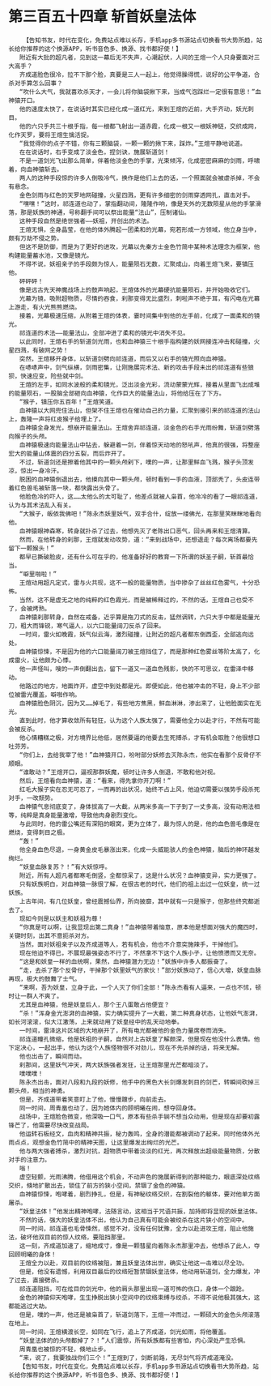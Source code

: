 # 第三百五十四章 斩首妖皇法体
        【告知书友，时代在变化，免费站点难以长存，手机app多书源站点切换看书大势所趋，站长给你推荐的这个换源APP，听书音色多、换源、找书都好使！】
       附近有大批的超凡者，见到这一幕后无不失声，心潮起伏，人间的王煊一个人只身要面对三大高手？
       齐成道脸色很冷，拉不下那个脸，真要是三人一起上，他觉得臊得慌，说好的公平争道，合杀对手算怎么回事？
       “吹什么大气，我就喜欢杀天才，一会儿将你脑袋揪下来，当成气泡踩烂一定很有意思！”血神猿开口。
       他的速度太快了，在说话时其实已经化成一道红光，来到王煊的近前，大手齐动，妖光刺目。
       他的六只手共三十根手指，每一根都飞射出一道赤霞，化成一根又一根妖神链，交织成网，化作天罗，要将王煊生擒活捉。
       “我觉得你的点子不错，你有三颗脑袋，一颗一颗的揪下来，踩炸。”王煊平静地说道。
       在在说话时，右手变成了淡金色，捏剑诀，施展斩道剑！
       不是一道剑光飞出那么简单，伴着他淡金色的手掌，光束倾泻，化成密密麻麻的剑雨，呼啸着，向血神猿斩去。
       两人的这种手段惊的许多人倒吸冷气，换作是他们上去的话，一个照面就会被虐杀掉，不会有悬念。
       金色剑雨与红色的天罗地网碰撞，火星四溅，更有许多细密的剑雨穿透网孔，直击对手。
       “嘿嘿！”这时，祁连道也动了，掌指翻动间，隆隆作响，像是天外的无数陨星从他的手掌滑落，那是妖族的神通，号称翻手间可以祭出能量“法山”，压制诸仙。
       这种手段自然是绝世强者——妖祖，开创出的术法。
       王煊无惧，全身晶莹，在他的体外腾起一团柔和的光幕，宛若形成一方领域，他立身当中，颇有万劫不侵之势。
       但这不是防御，而是为了更好的进攻，光幕以先秦方士金色竹简中某种术法理念为框架，他构建能量蓄水池，又像是镜光。
       不得不说，妖祖亲子的手段颇为惊人，能量陨石无数，汇聚成山，向着王煊飞来，要镇压他。
       砰砰砰！
       像是远古先天神魔战场上的鼓声响起，王煊体外的光幕硬抗能量陨石，并开始吸收它们。
       光幕为镜，吸附超物质，尽情的吞食，刹那变得无比盛烈，刺啦声不绝于耳，有闪电在光幕上游走，有火光熊熊燃烧。
       接着，光幕极速压缩，从附着王煊的体表，霎时间集中到他的左手前，化成了一面柔和的镜光。
       祁连道的术法——能量法山，全部冲进了柔和的镜光中消失不见。
       以此同时，王煊右手的斩道剑光雨，也和血神猿三十根手指构建的妖网接连冲击和碰撞，火星四溅，有破网之势！
       突然，王煊移开身体，以斩道剑劈向祁连道，而后又以右手的镜光照向血神猿。
       在哧哧声中，剑气纵横，剑雨密集，让刚施展完术法、新的攻击手段未出的祁连道有些狼狈，快速应变，险些就中剑。
       王煊的左手，如同水波般的柔和镜光，泛出淡金光彩，流动蒙蒙光辉，接着从里面飞出成堆的能量陨石，一股脑全部砸向血神猿，化作巨大的能量法山，将他给压在了下方。
       “猴子，镇压你五百年！”王煊笑道。
       血神猿以大网兜住法山，但架不住王煊也在催动自己的力量，汇聚到接引来的祁连道的法山上，轰隆一声将红皮猴子给埋上了。
       血神猿全身发光，想崩开能量法山。王煊舍弃祁连道，淡金色的右手光雨纷舞，斩道剑劈落向猴子的头颅。
       血神猿极速向能量法山中钻去，躲避着一剑，伴着惊天动地的怒吼声，他真的很强，将整座宏大的能量山体震的四分五裂，而后炸开了。
       不过，斩道剑还是擦着他其中的一颗头颅剁下，噗的一声，让那里鲜血飞溅，猴子头顶发凉，惊出一身冷汗。
       脱困的血神猿倒退出去，他摸向其中一颗头颅，顿时看到一手的血液，顶部秃了，头皮连带着红色兽毛被斩落一块，都快露出头骨了。
       他脸色冷的吓人，这……太他么的太可耻了，他差点就被人枭首，他冷冷的看了一眼祁连道，认为与其术法乱入有关。
       “大猴子，皈依我佛吧！”陈永杰妖里妖气，双手合什，绽放一缕佛光，在那里笑眯眯地看向他。
       血神猿眼神森寒，转身就扑杀了过去，他想先灭了老陈出口恶气，回头再来和王煊清算。
       然而，在他转身的刹那，王煊就发动攻势，道：“来到战场中，还想退走？每次离场都要先留下一颗猴头！”
       都早已撕破脸皮，还有什么可在乎的，他准备好好的教育一下所谓的妖圣子嗣，斩首最恰当。
       “噼里啪啦！”
       王煊动用超凡定式，雷与火共现，这不一般的能量物质，当中掺杂了丝丝红色雾气，十分恐怖。
       当然，这不是虚无之地的纯粹的红色霞光，而是被稀释过的，不然的话，王煊自己也受不了，会被烤熟。
       血神猿刹那转身，自然在戒备，近乎算是拖刀式的反击，猛然调转，六只大手中都是能量光刀，粗大而锋锐，寒气逼人，以六口能量阔刀反杀了回来。
       一时间，雷火如晚霞，妖气似云海，激烈碰撞，让附近的超凡者都东倒西歪，全部逃向远处。
       血神猿惊悚，不是因为他的六口能量阔刀被王煊挡住了，而是那种红色雾丝等阶太高了，化成雷火，让他颇为心悸。
       他一声怪叫，嗖的一声倒翻出去，留下一道又一道血色残影，快的不可思议，在雷泽中移动。
       他路过的地方，地面炸开，虚空中到处都是光。即便如此，他也被冲击的不轻，身上不少部位被雷光覆盖，噼啪作响。
       血神猿脸色阴沉，因为又……掉毛了，有些地方焦黑，鲜血淋淋，渗出来了，让他脸面实在无光。
       直到此时，他才算收敛所有轻狂，认为这个人族太强了，需要他全力以赴才行，不然有可能会被反杀。
       他心情糟糕之极，对方境界比他低，居然要逼的他要去生死搏杀，才有机会取胜？他很想口吐芬芳。
       “你们上，去给我宰了他！”血神猿开口，吩咐部分妖修去灭陈永杰，他实在看那个反骨仔不顺眼。
       “谁敢动？”王煊开口，逼视那群妖魔，顿时让许多人倒退，不敢和他对视。
       然后，王煊看向血神猿，道：“看来，得先拿你开刀啊！”
       红毛大猴子实在忍无可忍了，一而再的出状况，始终不占上风，他迫切需要以强势手段杀死对手，一改颓势。
       血神猿气息彻底变了，身体拔高了一大截，从两米多高一下子到了一丈多高，没有动用法相等，纯粹是真身能量激增，导致他肉身剧烈变化。
       与此同时，他的雷公嘴还有深陷的眼窝，更为立体了，最为惊人的是，他的血色兽毛像是在燃烧，变得刺目之极。
       “轰！”
       他全身血色尽退，一身黄金皮毛暴涨出来，化成一头威能骇人的金色神猿，脑后的神环越发绚烂。
       “妖皇血脉复苏？！”有大妖惊呼。
       附近，所有人超凡者都寒毛倒竖，全都惊呆了，这是什么状况？血神猿变异，实力更强了。
       只有妖族明白，对血神猿一脉很了解，在很古老的时代，他们的祖上出过一位妖皇，统一过妖族。
       上古年间，有几位妖皇，曾经震撼仙界，所向披靡，其中就有一只是猴子，但那些终究都逝去了。
       现如今则是以妖主和妖祖为尊！
       “你真是可以啊，让我显现出第二真身！”血神猿带着恼意，原本他是想面对强大的魔四时，关键时刻，出其不意扼杀对方。
       当然，面对妖祖亲子以及齐成道等人，若有机会，他也不介意突施辣手，干掉他们。
       现在他迫不得已，不展现最强姿态不行了，不然拿不下这个人族小子，让他愤懑而又无奈。
       “这是和妖皇一样的血统啊，果然，血神猿潜力无边！”妖族中许多人都振奋了。
       “走，去杀了那个反骨仔，干掉那个妖里妖气的家伙！”部分妖族动了，信心大增，妖皇血脉再现，极大的鼓舞了士气。
       “来啊，吾为妖皇，立身于此，一个人灭了你们全部！”陈永杰看有人逼来，一点也不怵，顿时让一群人不爽了。
       尤其是血神猿，他是妖皇后人，那个王八蛋敢占他便宜？
       “杀！”浑身金光澎湃的血神猿，实力确实提升了一大截，第二种真身状态，让他妖气澎湃，如长河滚滚，似大江激荡，上来就动用了妖皇经中的乱天动地拳。
       一时间，雷泽这片区域的大地崩开了，所有电光都被他的金色力量席卷而消失。
       祁连道瞳孔微缩，他是妖祖的子嗣，自然对上古妖皇了解颇深，但是现在他没什么表情。他下定决心，一起出手，他认为这个人族怪物很不对劲儿，现在不先杀掉的话，将来无解。
       他也出击了，瞬间而动。
       刹那间，这里妖气冲天，两大妖族强者发狂，让王煊那里光芒都暗淡了。
       噗噗噗！
       陈永杰出击，面对八段和九段的妖修，他手中的黑色大长剑爆发刺目的剑芒，转瞬间砍掉三颗头颅，相当的神勇。
       但是，齐成道带着笑意盯上了他，慢慢踱步，向前走去。
       同一时间，周青凰也动了，因为她体内的顾明曦在闹，想夺回身体。
       战场中，王煊脸色微变，他深吸一口气，原本有些杀手锏不想当众动用，但是现在却要初露锋芒了，他需要尽快改变战局。
       他运转石板经文，血肉和精神共振，秘力轰鸣，全身的潜能都被调动了起来。同时他体外光雨点点，观想金色竹简中的精神天图，让这里爆发出绚烂的光芒。
       他与两大强者搏杀，激烈对抗，超物质中带着淡淡的红光，再次释放出超级能量物质，分散对手的注意力。
       嗡！
       虚空轻颤，光雨沸腾，他借用这个机会，不动声色的施展新得到的那种能力，眼底深处纹络交织，倏地扩散出去，锁住了前方的狭小空间，禁锢了金色的神猿。
       血神猿惊悚，咆哮着，剧烈挣扎，但是，有神秘纹络交织，在割裂他的躯体，要对他单方面屠杀。
       “妖皇法体！”他发出精神咆哮，法随言动，这相当于咒语共振，加持即将显现的妖皇法体。
       不然的话，强大的妖皇法体不出，他认为自己真有可能会被绞杀在这片狭小的空间中。
       同一时间，祁连道也毛骨悚然，感觉不对，没有任何犹豫，全力以赴进攻王煊，阻止他施法，破坏他双目前的惊人纹络，要阻挡那里。
       这一刻，齐成道加速了，缩地成寸，像是一颗彗星向着陈永杰那里冲去，他想杀了此人，夺回顾明曦的身体！
       王煊全力以赴，双目前的纹络被阻，兼且妖皇法体出世，确实让他这一击难以尽全功。
       但是，他没有遗憾，利用双目最后的纹络短暂禁锢妖皇法体，他动用斩道剑，全力爆发，冲了过去，直接劈杀。
       祁连道阻挡，可在炫目的剑光中，他的肩头那里出现一道可怖的伤口，身体一个踉跄。
       金色的神猿仰天咆哮，生生挣脱出狭小空间中的纹络束缚与绞杀，不得不说他极其强大，这都能逃过大劫。
       但是，噗的一声，他还是被枭首了，斩道剑落下，王煊一冲而过，一颗硕大的金色头颅滚落在地上。
       同一时间，王煊横渡长空，如同在飞行，追上了齐成道，剑光如雨，将他覆盖。
       “妖皇法体的的头颅都掉了？！”人们震惊，所有妖族都有些害怕，内心深处产生恐惧。
       周青凰也被惊的不轻，倏地止步。
       “来，说了，我要独战你们三个！”王煊到了，剑断前路，无尽剑气将齐成道淹没。
       【告知书友，时代在变化，免费站点难以长存，手机app多书源站点切换看书大势所趋，站长给你推荐的这个换源APP，听书音色多、换源、找书都好使！】